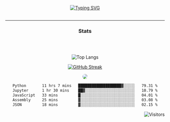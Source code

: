 <p align = "center" >
<a href="https://git.io/typing-svg"><img src="https://readme-typing-svg.demolab.com?font=Source+Code+Pro&size=18&duration=2000&pause=600&color=2859BC&background=0010FF00&multiline=true&width=500&height=90&lines=Brajendra+Suman;BTech+%40Indian+Institute+of+Technology+Guwahati;MERN+%7C+BLOCKCHAIN+%7C+ML;+++++" alt="Typing SVG" /></a>

</br>
</br>
</p>

-------

<div align = "center" style="text-align: center; border-radius:100px;" >

 ### Stats
 </br>
</br>

</div>



<div align = "center" style="text-align: center; border-radius:100px;" >

![Top Langs](https://github-readme-stats-sigma-five.vercel.app/api/top-langs/?username=s-brajendra&layout=compact&hide=ejs&theme=dark&border=50px)

</div>


<div align = "center" style="text-align: center;" >

[![GitHub Streak](https://streak-stats.demolab.com/?user=s-brajendra&starting_year=2023&border_radius=50&theme=dark)](https://git.io/streak-stats)

</div>

<div align = "center" style="text-align: center;" >


 <img align = "centre" style = "border-radius:100px;" src="https://github-readme-activity-graph.vercel.app/graph?username=s-brajendra&theme=react-dark&bg_color=20232a&hide_border=true" border_radius = "100px" />
</div>

<div align = "center" style="text-align: center;" >
<!--START_SECTION:waka-->

```txt
Python       11 hrs 7 mins   ███████████████████▓░░░░░   79.31 %
Jupyter      1 hr 30 mins    ██▓░░░░░░░░░░░░░░░░░░░░░░   10.79 %
JavaScript   33 mins         █░░░░░░░░░░░░░░░░░░░░░░░░   04.01 %
Assembly     25 mins         ▓░░░░░░░░░░░░░░░░░░░░░░░░   03.08 %
JSON         18 mins         ▓░░░░░░░░░░░░░░░░░░░░░░░░   02.15 %
```

<!--END_SECTION:waka-->


</div>


<span align="right">

![Visitors](https://api.visitorbadge.io/api/visitors?path=https%3A%2F%2Fgithub.com%2Fs-brajendra%2Fs-brajendra&label=VISITOR&countColor=%23263759&style=flat-square)

</span>
